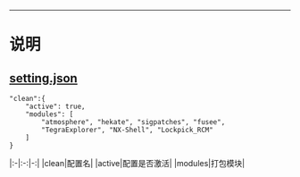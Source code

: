 ---

# 说明
## [setting.json](https://github.com/qhq/DeepSea/blob/custom/src/settings.json)
```
"clean":{
    "active": true,
    "modules": [
        "atmosphere", "hekate", "sigpatches", "fusee",
        "TegraExplorer", "NX-Shell", "Lockpick_RCM"
    ]
}
```
|:-|:-:|-:|
|clean|配置名|
|active|配置是否激活|
|modules|打包模块|

